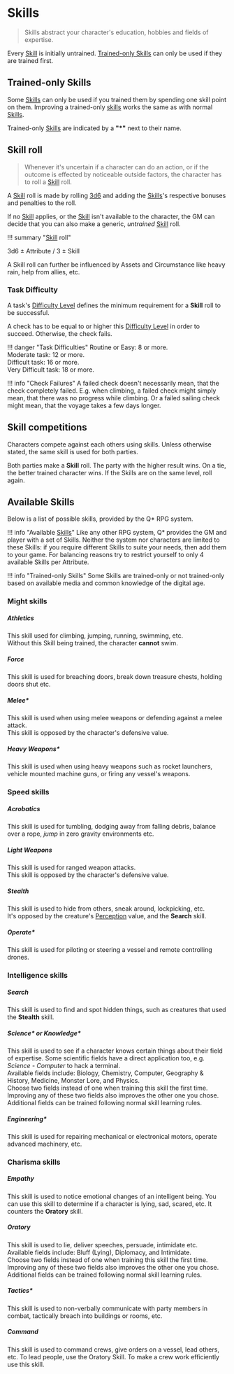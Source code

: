 # Skills

> Skills abstract your character's education, hobbies and fields of expertise.

Every [Skill](#skills) is initially untrained. [Trained-only
Skills](#trained-only-skills) can only be used if they are trained first.

## Trained-only Skills

Some [Skills](#skills) can only be used if you trained them by spending one
skill point on them. Improving a trained-only [skills](#skills) works the same
as with normal [Skills](#skills).

Trained-only [Skills](#skills) are indicated by a **"*"** next to their name.

## Skill roll

> Whenever it's uncertain if a character can do an action, or if the outcome is
effected by noticeable outside factors, the character has to roll a
[Skill](#skills) roll.

A [Skill](#skills) roll is made by rolling [3d6](#3d6) and adding the
[Skills](#skills)'s respective bonuses and penalties to the roll.

If no [Skill](#skills) applies, or the [Skill](#skills) isn't available to the
character, the GM can decide that you can also make a generic, *untrained*
[Skill](#skills) roll.

!!! summary "[Skill](#skills) roll"
    <div class="formula formula-top formula-bottom">
        <span data-bracket-bottom="Base Dice">3d6</span> ±
        <span data-bracket-top="Associated Attr.">Attribute / 3</span> ±
        <span data-bracket-bottom="Bonuses and Penalties">Skill</span>
    </div>

A Skill roll can further be influenced by Assets and Circumstance like heavy
rain, help from allies, etc.

</blockquote>

### Task Difficulty

A task's [Difficulty Level](/crisis#difficulty) defines the minimum requirement
for a **Skill** roll to be successful.

A check has to be equal to or higher this [Difficulty Level](/crisis#difficulty)
in order to succeed. Otherwise, the check fails.

!!! danger "Task Difficulties"
    Routine or Easy: 8 or more.<br>
    Moderate task: 12 or more.<br>
    Difficult task: 16 or more.<br>
    Very Difficult task: 18 or more.

!!! info "Check Failures"
    A failed check doesn't necessarily mean, that the check completely failed.
    E.g. when climbing, a failed check might simply mean, that there was no
    progress while climbing. Or a failed sailing check might mean, that the
    voyage takes a few days longer.

## Skill competitions

Characters compete against each others using skills. Unless otherwise stated,
the same skill is used for both parties.

Both parties make a **Skill** roll. The party with the higher result wins. On a
tie, the better trained character wins. If the Skills are on the same level,
roll again.

## Available Skills

Below is a list of possible skills, provided by the Q* RPG system.

!!! info "Available [Skills](#skills)"
    Like any other RPG system, Q* provides the GM and player with a set of
    Skills. Neither the system nor characters are limited to these Skills: if
    you require different Skills to suite your needs, then add them to your
    game. For balancing reasons try to restrict yourself to only 4 available
    Skills per Attribute.

!!! info "Trained-only Skills"
    Some Skills are trained-only or not trained-only based on available media
    and common knowledge of the digital age.

### Might skills

<div class="qs-list-test full-width" markdown="1">

##### Athletics

This skill used for climbing, jumping, running, swimming, etc.
<br>
Without this Skill being trained, the character **cannot** swim.

##### Force

This skill is used for breaching doors, break down treasure
chests, holding doors shut etc.

##### Melee*

This skill is used when using melee weapons or defending
against a melee attack.
<br>
This skill is opposed by the character's defensive value.

##### Heavy Weapons*

This skill is used when using heavy weapons such as rocket launchers, vehicle
mounted machine guns, or firing any vessel's weapons.

</div>

### Speed skills

<div class="qs-list-test full-width" markdown="1">

##### Acrobatics

This skill is used for tumbling, dodging away from falling debris,
balance over a rope, *jump* in zero gravity environments etc.

##### Light Weapons

This skill is used for ranged weapon attacks.
<br>
This skill is opposed by the character's defensive value.

##### Stealth

This skill is used to hide from others, sneak around, lockpicking, etc.
<br>
It's opposed by the creature's [Perception](/character#perception) value, and
the **Search** skill.

##### Operate*

This skill is used for piloting or steering a vessel and remote controlling
drones.

</div>

### Intelligence skills

<div class="qs-list-test full-width" markdown="1">

##### Search

This skill is used to find and spot hidden things, such as creatures that used
the **Stealth** skill.

##### Science\* or Knowledge\*

This skill is used to see if a character knows certain things about their field
of expertise. Some scientific fields have a direct application too, e.g.
*Science - Computer* to hack a terminal.
<br>
Available fields include: Biology, Chemistry, Computer, Geography & History,
Medicine, Monster Lore, and Physics.
<br>
Choose two fields instead of one when training this skill the first time.
Improving any of these two fields also improves the other one you chose.
Additional fields can be trained following normal skill learning rules.

##### Engineering*

This skill is used for repairing mechanical or electronical motors, operate
advanced machinery, etc.

</div>

### Charisma skills

<div class="qs-list-test full-width" markdown="1">

##### Empathy

This skill is used to notice emotional changes of an intelligent being. You can
use this skill to determine if a character is lying, sad, scared, etc. It
counters the **Oratory** skill.

##### Oratory

This skill is used to lie, deliver speeches, persuade, intimidate etc.
<br>
Available fields include: Bluff (Lying), Diplomacy, and Intimidate.
<br>
Choose two fields instead of one when training this skill the first time.
Improving any of these two fields also improves the other one you chose.
Additional fields can be trained following normal skill learning rules.

##### Tactics*

This skill is used to non-verbally communicate with party members in combat,
tactically breach into buildings or rooms, etc.

##### Command

This skill is used to command crews, give orders on a vessel, lead others, etc.
To lead people, use the Oratory Skill. To make a crew work efficiently use this
skill.

</div>
